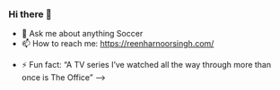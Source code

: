 ### Hi there 👋

<!--
**reenharnoorsingh/reenharnoorsingh** is a ✨ _special_ ✨ repository because its `README.md` (this file) appears on your GitHub profile.


- 🔭 I’m currently working on Virtual Assistant
- 🌱 I’m currently learning Java
 <!--👯 I’m looking to collaborate on ...
- 🤔 I’m looking for help with ...-->
- 💬 Ask me about anything Soccer
- 📫 How to reach me: https://reenharnoorsingh.com/
<!-- - 😄 Pronouns: ... -->
- ⚡ Fun fact: “A TV series I’ve watched all the way through more than once is The Office”
-->
